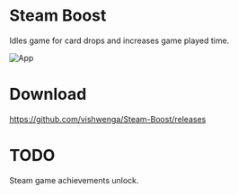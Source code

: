 # Steam Boost 
Idles game for card drops and increases game played time.


![App](http://i.imgur.com/2tVXQjZ.png)


# Download
https://github.com/vishwenga/Steam-Boost/releases

# TODO
Steam game achievements unlock.

